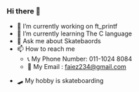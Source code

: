 ### Hi there 👋

<!--
**Fayezzzz/Fayezzzz** is a ✨ _special_ ✨ repository because its `README.md` (this file) appears on your GitHub profile.

Here are some ideas to get you started:-->

* 🔭 I’m currently working on ft_printf
* 🌱 I’m currently learning The C language
* 💬 Ask me about Skatebaords
* 📫 How to reach me
  - 📞 My Phone Number: 011-1024 8084
  - 📧 My Email       : faiez234@gmail.com
- 🛹 My hobby is skateboarding
